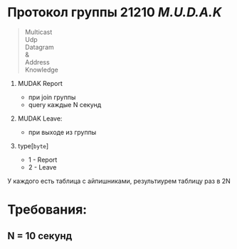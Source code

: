 # Протокол группы 21210 *M.U.D.A.K*

> Multicast\
Udp\
Datagram\
&\
Address\
Knowledge


1. MUDAK Report 
   - при join группы
   - query каждые N секунд

2. MUDAK Leave:
   - при выходе из группы

3. type[`byte`]
   - 1 - Report
   - 2 - Leave

У каждого есть таблица с айпишниками, результиурем таблицу раз в 2N

# Требования:
## N = 10 секунд